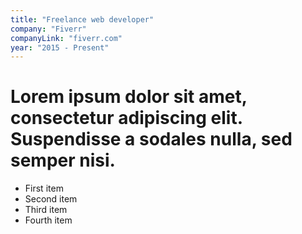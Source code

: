 ```yaml
---
title: "Freelance web developer"
company: "Fiverr"
companyLink: "fiverr.com"
year: "2015 - Present"
---
```

# Lorem ipsum dolor sit amet, consectetur adipiscing elit. Suspendisse a sodales nulla, sed semper nisi.
- First item
- Second item
- Third item
- Fourth item